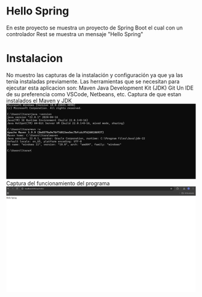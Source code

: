 # Hello Spring
En este proyecto se muestra un proyecto de Spring Boot el cual con un controlador Rest se muestra un mensaje "Hello Spring"

# Instalacion
No muestro las capturas de la instalación y configuración ya que ya las tenía instaladas previamente.
Las herramientas que se necesitan para ejecutar esta aplicacion son:
Maven
Java Development Kit (JDK)
Git
Un IDE de su preferencia como VSCode, Netbeans, etc.
Captura de que estan instalados el Maven y JDK
![alt text](./images/Version.png)
Captura del funcionamiento del programa
![alt text](./images/Hello.png)


